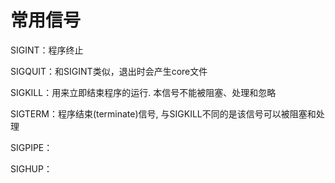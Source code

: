 # 常用信号

SIGINT：程序终止

SIGQUIT：和SIGINT类似，退出时会产生core文件

SIGKILL：用来立即结束程序的运行. 本信号不能被阻塞、处理和忽略

SIGTERM：程序结束(terminate)信号, 与SIGKILL不同的是该信号可以被阻塞和处理

SIGPIPE：

SIGHUP：

